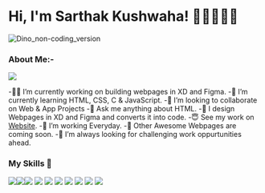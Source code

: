 # Hi, I'm Sarthak Kushwaha! 💪🏻👋🇮🇳
![Dino_non-coding_version](https://media.giphy.com/media/nGMnDqebzDcfm/source.gif)
### About Me:-
![](https://visitor-badge.glitch.me/badge?page_id=sarthak-kushwaha.sarthak-kushwaha&style=flat-square&color=0088cc)

-💪🏻 I’m currently working on building webpages in XD and Figma.
-🌱 I’m currently learning HTML, CSS, C & JavaScript.
-👀 I’m looking to collaborate on Web & App Projects
-💬 Ask me anything about HTML.
-🙌 I design Webpages in XD and Figma and converts it into code.
-😇 See my work on [Website](https://angryfighter3.netlify.app).
-🧐 I’m working Everyday.
-🤩 Other Awesome Webpages are coming soon.
-🌋 I’m always looking for challenging work oppurtunities ahead.
### My Skills :construction_worker:

<img src="https://img.icons8.com/color/48/000000/html-5.png"/><img src="https://img.icons8.com/color/48/000000/css3.png"/><img src="https://img.icons8.com/color/48/000000/javascript-logo-1.png"/> <img src="https://img.icons8.com/color/48/000000/bootstrap.png"/> <img src="https://img.icons8.com/dusk/54/000000/php-logo.png"/> <img src="https://img.icons8.com/color/48/000000/nodejs.png"/> <img src="https://img.icons8.com/plasticine/50/000000/react.png"/> <img src="https://img.icons8.com/color/48/000000/mongodb.png"/> <img src="https://img.icons8.com/color/48/000000/flutter.png"/> <img src="https://img.icons8.com/color/48/000000/kali-linux.png"/>

